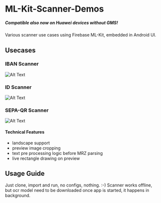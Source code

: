 # ML-Kit-Scanner-Demos
##### Compatible also now on Huawei devices without GMS!
Various scanner use cases using Firebase ML-Kit, embedded in Android UI.

## Usecases

### IBAN Scanner
![Alt Text](https://media.giphy.com/media/MaDaYtU5MIn0BkiqWM/giphy.gif)

### ID Scanner
![Alt Text](https://media.giphy.com/media/S3mnzCWlvGQ30QnHxz/giphy.gif)

### SEPA-QR Scanner 
![Alt Text](https://media.giphy.com/media/H4Dv9JbA96fjwF7hxL/giphy.gif)

#### Technical Features
- landscape support
- preview image cropping
- text pre processing logic before MRZ parsing
- live rectangle drawing on preview

## Usage Guide
Just clone, import and run, no configs, nothing. :-) 
Scanner works offline, but ocr model need to be downloaded once app is started, it happens in background. 
